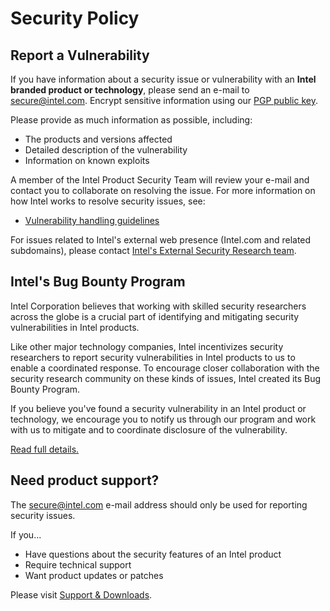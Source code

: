 # Security Policy

## Report a Vulnerability

If you have information about a security issue or vulnerability with an **Intel branded product or technology**, please send an e-mail to [secure@intel.com](mailto:secure@intel.com). Encrypt sensitive information using our [PGP public key](https://www.intel.com/content/www/us/en/security-center/pgp-public-key.html).

Please provide as much information as possible, including:

- The products and versions affected
- Detailed description of the vulnerability
- Information on known exploits

A member of the Intel Product Security Team will review your e-mail and contact you to collaborate on resolving the issue. For more information on how Intel works to resolve security issues, see:

- [Vulnerability handling guidelines](https://www.intel.com/content/www/us/en/security-center/vulnerability-handling-guidelines.html)

For issues related to Intel's external web presence (Intel.com and related subdomains), please contact [Intel's External Security Research team](mailto:external.security.research@intel.com).

## Intel's Bug Bounty Program

Intel Corporation believes that working with skilled security researchers across the globe is a crucial part of identifying and mitigating security vulnerabilities in Intel products.

Like other major technology companies, Intel incentivizes security researchers to report security vulnerabilities in Intel products to us to enable a coordinated response. To encourage closer collaboration with the security research community on these kinds of issues, Intel created its Bug Bounty Program.

If you believe you've found a security vulnerability in an Intel product or technology, we encourage you to notify us through our program and work with us to mitigate and to coordinate disclosure of the vulnerability.

[Read full details.](https://www.intel.com/content/www/us/en/security-center/bug-bounty-program.html)

## Need product support?

The [secure@intel.com](mailto:secure@intel.com) e-mail address should only be used for reporting security issues.

If you...

- Have questions about the security features of an Intel product
- Require technical support
- Want product updates or patches

Please visit [Support & Downloads](https://www.intel.com/content/www/us/en/support.html).
